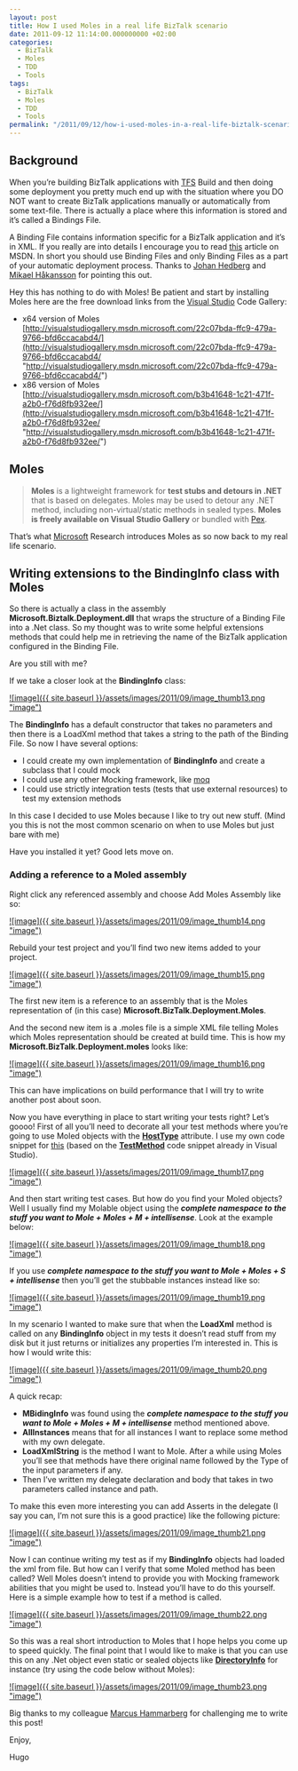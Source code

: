 ```yaml
---
layout: post
title: How I used Moles in a real life BizTalk scenario
date: 2011-09-12 11:14:00.000000000 +02:00
categories:
  - BizTalk
  - Moles
  - TDD
  - Tools
tags:
  - BizTalk
  - Moles
  - TDD
  - Tools
permalink: "/2011/09/12/how-i-used-moles-in-a-real-life-biztalk-scenario/"
---
```


## Background

When you’re building BizTalk applications with [TFS](http://msdn.microsoft.com/en-us/vstudio/ff637362 "TFS") Build and then doing some deployment you pretty much end up with the situation where you DO NOT want to create BizTalk applications manually or automatically from some text-file. There is actually a place where this information is stored and it’s called a Bindings File.

A Binding File contains information specific for a BizTalk application and it’s in XML. If you really are into details I encourage you to read [this](<http://msdn.microsoft.com/en-us/library/aa559878(BTS.70).aspx> "Structure of a Binding File") article on MSDN. In short you should use Binding Files and only Binding Files as a part of your automatic deployment process. Thanks to [Johan Hedberg](http://blogical.se/blogs/johan/default.aspx "Johan Hedberg") and [Mikael Håkansson](http://blogical.se/blogs/mikael/default.aspx "Mikael Håkansson") for pointing this out.

Hey this has nothing to do with Moles! Be patient and start by installing Moles here are the free download links from the [Visual Studio](http://www.microsoft.com/visualstudio/en-us "Visual Studio") Code Gallery:

- x64 version of Moles [http://visualstudiogallery.msdn.microsoft.com/22c07bda-ffc9-479a-9766-bfd6ccacabd4/](http://visualstudiogallery.msdn.microsoft.com/22c07bda-ffc9-479a-9766-bfd6ccacabd4/ "http://visualstudiogallery.msdn.microsoft.com/22c07bda-ffc9-479a-9766-bfd6ccacabd4/")
- x86 version of Moles [http://visualstudiogallery.msdn.microsoft.com/b3b41648-1c21-471f-a2b0-f76d8fb932ee/](http://visualstudiogallery.msdn.microsoft.com/b3b41648-1c21-471f-a2b0-f76d8fb932ee/ "http://visualstudiogallery.msdn.microsoft.com/b3b41648-1c21-471f-a2b0-f76d8fb932ee/")

## Moles

> **Moles** is a lightweight framework for **test stubs and detours in .NET** that is based on delegates. Moles may be used to detour any .NET method, including non-virtual/static methods in sealed types. **Moles is freely available on Visual Studio Gallery** or bundled with [Pex](http://research.microsoft.com/pex).

That’s what [Microsoft](http://www.microsoft.com/en-us/default.aspx "Microsoft") Research introduces Moles as so now back to my real life scenario.

## Writing extensions to the BindingInfo class with Moles

So there is actually a class in the assembly **Microsoft.Biztalk.Deployment.dll** that wraps the structure of a Binding File into a .Net class. So my thought was to write some helpful extensions methods that could help me in retrieving the name of the BizTalk application configured in the Binding File.

Are you still with me?

If we take a closer look at the **BindingInfo** class:

[![image]({{ site.baseurl }}/assets/images/2011/09/image_thumb13.png "image")](http://www.hugohaggmark.com/wp-content/uploads/2011/09/image13.png)

The **BindingInfo** has a default constructor that takes no parameters and then there is a LoadXml method that takes a string to the path of the Binding File. So now I have several options:

- I could create my own implementation of **BindingInfo** and create a subclass that I could mock
- I could use any other Mocking framework, like [moq](http://code.google.com/p/moq/ "http://code.google.com/p/moq/")
- I could use strictly integration tests (tests that use external resources) to test my extension methods

In this case I decided to use Moles because I like to try out new stuff. (Mind you this is not the most common scenario on when to use Moles but just bare with me)

Have you installed it yet? Good lets move on.

### Adding a reference to a Moled assembly

Right click any referenced assembly and choose Add Moles Assembly like so:

[![image]({{ site.baseurl }}/assets/images/2011/09/image_thumb14.png "image")](http://www.hugohaggmark.com/wp-content/uploads/2011/09/image14.png)

Rebuild your test project and you’ll find two new items added to your project.

[![image]({{ site.baseurl }}/assets/images/2011/09/image_thumb15.png "image")](http://www.hugohaggmark.com/wp-content/uploads/2011/09/image15.png)

The first new item is a reference to an assembly that is the Moles representation of (in this case) **Microsoft.BizTalk.Deployment.Moles**.

And the second new item is a .moles file is a simple XML file telling Moles which Moles representation should be created at build time. This is how my **Microsoft.BizTalk.Deployment.moles** looks like:

[![image]({{ site.baseurl }}/assets/images/2011/09/image_thumb16.png "image")](http://www.hugohaggmark.com/wp-content/uploads/2011/09/image16.png)

This can have implications on build performance that I will try to write another post about soon.

Now you have everything in place to start writing your tests right? Let’s goooo! First of all you’ll need to decorate all your test methods where you’re going to use Moled objects with the **[HostType](<http://msdn.microsoft.com/query/dev10.query?appId=Dev10IDEF1&l=EN-US&k=k(MICROSOFT.VISUALSTUDIO.TESTTOOLS.UNITTESTING.HOSTTYPEATTRIBUTE);k(TargetFrameworkMoniker-%22.NETFRAMEWORK%2cVERSION%3dV4.0%22);k(DevLang-CSHARP)&rd=true> "HostType")** attribute. I use my own code snippet for [this](http://www.hugohaggmark.com/wp-content/uploads/2011/09/testmethodmoles.snippet.zip "Code snippet for Moles TestMethods") (based on the **[TestMethod](<http://msdn.microsoft.com/query/dev10.query?appId=Dev10IDEF1&l=EN-US&k=k(MICROSOFT.VISUALSTUDIO.TESTTOOLS.UNITTESTING.TESTMETHODATTRIBUTE);k(TargetFrameworkMoniker-%22.NETFRAMEWORK%2cVERSION%3dV4.0%22);k(DevLang-CSHARP)&rd=true> "TestMethod")** code snippet already in Visual Studio).

[![image]({{ site.baseurl }}/assets/images/2011/09/image_thumb17.png "image")](http://www.hugohaggmark.com/wp-content/uploads/2011/09/image17.png)

And then start writing test cases. But how do you find your Moled objects? Well I usually find my Molable object using the **_complete namespace to the stuff you want to Mole + Moles + M + intellisense_**. Look at the example below:

[![image]({{ site.baseurl }}/assets/images/2011/09/image_thumb18.png "image")](http://www.hugohaggmark.com/wp-content/uploads/2011/09/image18.png)

If you use **_complete namespace to the stuff you want to Mole + Moles + S + intellisense_** then you’ll get the stubbable instances instead like so:

[![image]({{ site.baseurl }}/assets/images/2011/09/image_thumb19.png "image")](http://www.hugohaggmark.com/wp-content/uploads/2011/09/image19.png)

In my scenario I wanted to make sure that when the **LoadXml** method is called on any **BindingInfo** object in my tests it doesn’t read stuff from my disk but it just returns or initializes any properties I’m interested in. This is how I would write this:

[![image]({{ site.baseurl }}/assets/images/2011/09/image_thumb20.png "image")](http://www.hugohaggmark.com/wp-content/uploads/2011/09/image20.png)

A quick recap:

- **MBidingInfo** was found using the **_complete namespace to the stuff you want to Mole + Moles + M + intellisense_** method mentioned above.
- **AllInstances** means that for all instances I want to replace some method with my own delegate.
- **LoadXmlString** is the method I want to Mole. After a while using Moles you’ll see that methods have there original name followed by the Type of the input parameters if any.
- Then I’ve written my delegate declaration and body that takes in two parameters called instance and path.

To make this even more interesting you can add Asserts in the delegate (I say you can, I’m not sure this is a good practice) like the following picture:

[![image]({{ site.baseurl }}/assets/images/2011/09/image_thumb21.png "image")](http://www.hugohaggmark.com/wp-content/uploads/2011/09/image21.png)

Now I can continue writing my test as if my **BindingInfo** objects had loaded the xml from file. But how can I verify that some Moled method has been called? Well Moles doesn’t intend to provide you with Mocking framework abilities that you might be used to. Instead you’ll have to do this yourself. Here is a simple example how to test if a method is called.

[![image]({{ site.baseurl }}/assets/images/2011/09/image_thumb22.png "image")](http://www.hugohaggmark.com/wp-content/uploads/2011/09/image22.png)

So this was a real short introduction to Moles that I hope helps you come up to speed quickly. The final point that I would like to make is that you can use this on any .Net object even static or sealed objects like [**DirectoryInfo**](http://msdn.microsoft.com/en-us/library/system.io.directoryinfo.aspx "DirectoryInfo") for instance (try using the code below without Moles):

[![image]({{ site.baseurl }}/assets/images/2011/09/image_thumb23.png "image")](http://www.hugohaggmark.com/wp-content/uploads/2011/09/image23.png)

Big thanks to my colleague [Marcus Hammarberg](http://www.marcusoft.net "Marcus Hammarberg") for challenging me to write this post!

Enjoy,

Hugo
